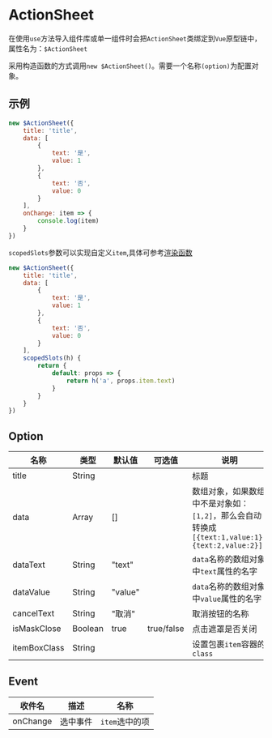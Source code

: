 # ActionSheet

在使用`use`方法导入组件库或单一组件时会把`ActionSheet`类绑定到`Vue`原型链中，属性名为：`$ActionSheet`

采用构造函数的方式调用`new $ActionSheet()`。需要一个名称`(option)`为配置对象。

## 示例

```javascript
new $ActionSheet({
	title: 'title',
	data: [
		{
			text: '是',
			value: 1
		},
		{
			text: '否',
			value: 0
		}
	],
	onChange: item => {
		console.log(item)
	}
})
```

`scopedSlots`参数可以实现自定义`item`,具体可参考[渲染函数](https://cn.vuejs.org/v2/guide/render-function.html#%E6%8F%92%E6%A7%BD)

```javascript
new $ActionSheet({
	title: 'title',
	data: [
		{
			text: '是',
			value: 1
		},
		{
			text: '否',
			value: 0
		}
	],
	scopedSlots(h) {
		return {
			default: props => {
				return h('a', props.item.text)
			}
		}
	}
})
```

## Option

| 名称         | 类型    | 默认值  | 可选值     | 说明                                                                                           |
| ------------ | ------- | ------- | ---------- | ---------------------------------------------------------------------------------------------- |
| title        | String  |         |            | 标题                                                                                           |
| data         | Array   | []      |            | 数组对象，如果数组中不是对象如：`[1,2]`，那么会自动转换成`[{text:1,value:1},{text:2,value:2}]` |
| dataText     | String  | "text"  |            | `data`名称的数组对象中`text`属性的名字                                                         |
| dataValue    | String  | "value" |            | `data`名称的数组对象中`value`属性的名字                                                        |
| cancelText   | String  | "取消"  |            | 取消按钮的名称                                                                                 |
| isMaskClose  | Boolean | true    | true/false | 点击遮罩是否关闭                                                                               |
| itemBoxClass | String  |         |            | 设置包裹`item`容器的`class`                                                                    |

## Event

| 收件名   | 描述     | 名称           |
| -------- | -------- | -------------- |
| onChange | 选中事件 | `item`选中的项 |
